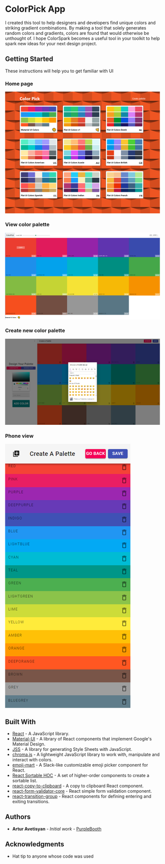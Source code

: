 # ColorPick App

I created this tool to help designers and developers find unique colors and striking gradient combinations. By making a tool that solely generates random colors and gradients, colors are found that would otherwise be unthought of. I hope ColorSpark becomes a useful tool in your toolkit to help spark new ideas for your next design project.

## Getting Started

These instructions will help you to get familiar with UI

### Home page

![](https://github.com/aavetisyanIT/Color-Palette/blob/master/images/home.PNG)

### View color palette

![](https://github.com/aavetisyanIT/Color-Palette/blob/master/images/palette.PNG)

### Create new color palette

![](https://github.com/aavetisyanIT/Color-Palette/blob/master/images/newPalette.PNG)

### Phone view

![](https://github.com/aavetisyanIT/Color-Palette/blob/master/images/phone.PNG)

## Built With

-  [React](https://reactjs.org/docs/getting-started.html) - A JavaScript library.
-  [Material-UI](https://material-ui.com) - A library of React components that implement Google's Material Design.
-  [JSS](https://cssinjs.org/?v=v10.5.0) - A library for generating Style Sheets with JavaScript.
-  [chroma.js](https://gka.github.io/chroma.js) - A lightweight JavaScript library to work with, manipulate and interact with colors.
-  [emoji-mart](https://github.com/missive/emoji-mart) - A Slack-like customizable emoji picker component for React.
-  [React Sortable HOC](https://github.com/clauderic/react-sortable-hoc) - A set of higher-order components to create a sortable list.
-  [react-copy-to-clipboard](https://github.com/clauderic/react-sortable-hoc) - A copy to clipboard React component.
-  [react-form-validator-core](https://www.npmjs.com/package/react-form-validator-core) - React simple form validation component.
-  [react-transition-group](https://github.com/reactjs/react-transition-group) - React components for defining entering and exiting transitions.

## Authors

-  **Artur Avetisyan** - _Initial work_ - [PurpleBooth](https://github.com/aavetisyanIT/Color-Palette)

## Acknowledgments

-  Hat tip to anyone whose code was used
